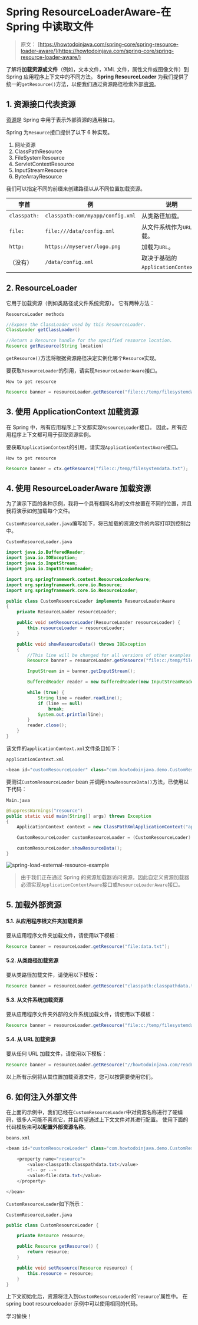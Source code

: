 # Spring ResourceLoaderAware-在 Spring 中读取文件

> 原文： [https://howtodoinjava.com/spring-core/spring-resource-loader-aware/](https://howtodoinjava.com/spring-core/spring-resource-loader-aware/)

了解将**加载资源或文件**（例如，文本文件，XML 文件，属性文件或图像文件）到 Spring 应用程序上下文中的不同方法。 **Spring ResourceLoader** 为我们提供了统一的`getResource()`方法，以便我们通过资源路径检索外部[资源](https://howtodoinjava.com/java/io/read-file-from-resources-folder/)。

## 1\. 资源接口代表资源

[资源](https://docs.spring.io/spring-framework/docs/current/javadoc-api/org/springframework/core/io/Resource.html)是 Spring 中用于表示外部资源的通用接口。

Spring 为`Resource`接口提供了以下 6 种实现。

1.  网址资源
2.  ClassPathResource
3.  FileSystemResource
4.  ServletContextResource
5.  InputStreamResource
6.  ByteArrayResource

我们可以指定不同的前缀来创建路径以从不同位置加载资源。

| 字首 | 例 | 说明 |
| --- | --- | --- |
| `classpath:` | `classpath:com/myapp/config.xml` | 从类路径加载。 |
| `file:` | `file:///data/config.xml` | 从文件系统作为`URL`加载。 |
| `http:` | `https://myserver/logo.png` | 加载为`URL`。 |
| （没有） | `/data/config.xml` | 取决于基础的`ApplicationContext`。 |

## 2\. ResourceLoader

它用于加载资源（例如类路径或文件系统资源）。 它有两种方法：

`ResourceLoader methods`

```java
//Expose the ClassLoader used by this ResourceLoader.
ClassLoader getClassLoader()

//Return a Resource handle for the specified resource location.
Resource getResource(String location)

```

`getResource()`方法将根据资源路径决定实例化哪个`Resource`实现。

要获取`ResourceLoader`的引用，请实现`ResourceLoaderAware`接口。

`How to get resource`

```java
Resource banner = resourceLoader.getResource("file:c:/temp/filesystemdata.txt");

```

## 3\. 使用 ApplicationContext 加载资源

在 Spring 中，所有应用程序上下文都实现`ResourceLoader`接口。 因此，所有应用程序上下文都可用于获取资源实例。

要获取`ApplicationContext`的引用，请实现`ApplicationContextAware`接口。

`How to get resource`

```java
Resource banner = ctx.getResource("file:c:/temp/filesystemdata.txt");

```

## 4\. 使用 ResourceLoaderAware 加载资源

为了演示下面的各种示例，我将一个具有相同名称的文件放置在不同的位置，并且我将演示如何加载每个文件。

`CustomResourceLoader.java`编写如下，将已加载的资源文件的内容打印到控制台中。

`CustomResourceLoader.java`

```java
import java.io.BufferedReader;
import java.io.IOException;
import java.io.InputStream;
import java.io.InputStreamReader;

import org.springframework.context.ResourceLoaderAware;
import org.springframework.core.io.Resource;
import org.springframework.core.io.ResourceLoader;

public class CustomResourceLoader implements ResourceLoaderAware 
{
	private ResourceLoader resourceLoader;

	public void setResourceLoader(ResourceLoader resourceLoader) {
		this.resourceLoader = resourceLoader;
	}

	public void showResourceData() throws IOException 
	{
		//This line will be changed for all versions of other examples
		Resource banner = resourceLoader.getResource("file:c:/temp/filesystemdata.txt");

		InputStream in = banner.getInputStream();

		BufferedReader reader = new BufferedReader(new InputStreamReader(in));

		while (true) {
			String line = reader.readLine();
			if (line == null)
				break;
			System.out.println(line);
		}
		reader.close();
	}
}

```

该文件的`applicationContext.xml`文件条目如下：

`applicationContext.xml`

```java
<bean id="customResourceLoader" class="com.howtodoinjava.demo.CustomResourceLoader"></bean>

```

要测试`CustomResourceLoader` bean 并调用`showResourceData()`方法，已使用以下代码：

`Main.java`

```java
@SuppressWarnings("resource")
public static void main(String[] args) throws Exception 
{
	ApplicationContext context = new ClassPathXmlApplicationContext("applicationContext.xml");

	CustomResourceLoader customResourceLoader = (CustomResourceLoader) context.getBean("customResourceLoader");

	customResourceLoader.showResourceData();
}

```

![spring-load-external-resource-example](img/51d9ba14a40f85fdf286d2a143b8555c.jpg)

> 由于我们正在通过 Spring 的资源加载器访问资源，因此自定义资源加载器必须实现`ApplicationContextAware`接口或`ResourceLoaderAware`接口。

## 5\. 加载外部资源

#### 5.1. 从应用程序根文件夹加载资源

要从应用程序文件夹加载文件，请使用以下模板：

```java
Resource banner = resourceLoader.getResource("file:data.txt");

```

#### 5.2. 从类路径加载资源

要从类路径加载文件，请使用以下模板：

```java
Resource banner = resourceLoader.getResource("classpath:classpathdata.txt");

```

#### 5.3. 从文件系统加载资源

要从应用程序文件夹外部的文件系统加载文件，请使用以下模板：

```java
Resource banner = resourceLoader.getResource("file:c:/temp/filesystemdata.txt");

```

#### 5.4. 从 URL 加载资源

要从任何 URL 加载文件，请使用以下模板：

```java
Resource banner = resourceLoader.getResource("//howtodoinjava.com/readme.txt");

```

以上所有示例将从其位置加载资源文件，您可以按需要使用它们。

## 6\. 如何注入外部文件

在上面的示例中，我们已经在`CustomResourceLoader`中对资源名称进行了硬编码，很多人可能不喜欢它，并且希望通过上下文文件对其进行配置。 使用下面的代码模板来**可以配置外部资源名称**。

`beans.xml`

```java
<bean id="customResourceLoader" class="com.howtodoinjava.demo.CustomResourceLoader">

	<property name="resource">
		<value>classpath:classpathdata.txt</value>
		<!-- or -->
		<value>file:data.txt</value> 
	</property>

</bean>

```

`CustomResourceLoader`如下所示：

`CustomResourceLoader.java`

```java
public class CustomResourceLoader {

	private Resource resource;

	public Resource getResource() {
		return resource;
	}

	public void setResource(Resource resource) {
		this.resource = resource;
	}
}

```

上下文初始化后，资源将注入到`CustomResourceLoader`的'`resource`'属性中。 在 spring boot resourceloader 示例中可以使用相同的代码。

学习愉快！